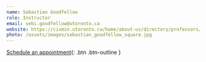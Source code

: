 ```yaml
---
name: Sebastian Goodfellow
role: Instructor
email: sebi.goodfellow@utoronto.ca
website: https://civmin.utoronto.ca/home/about-us/directory/professors/sebastian-goodfellow
photo: /assets/images/sebastian_goodfellow_square.jpg
---
```


[Schedule an appointment](#){: .btn .btn-outline }
